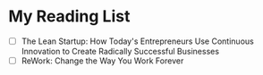 # My Reading List

- [ ] The Lean Startup: How Today's Entrepreneurs Use Continuous Innovation to Create Radically Successful Businesses
- [ ] ReWork: Change the Way You Work Forever
